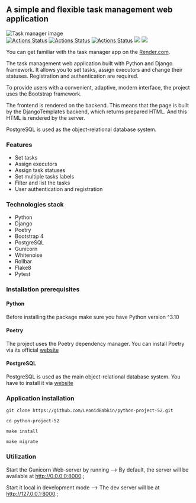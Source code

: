 ##                          A simple and flexible task management web application

![Task manager image](https://hygger.io/wp-content/uploads/2019/01/02.-Break-down-your-tasks-to-smaller-time-units.jpg)                               
[![Actions Status](https://github.com/LeonidBabkin/python-project-52/workflows/hexlet-check/badge.svg)](https://github.com/LeonidBabkin/python-project-52/actions)
[![Actions Status](https://github.com/LeonidBabkin/python-project-52/workflows/run-tests/badge.svg)](https://github.com/LeonidBabkin/python-project-52/actions)
[![Actions Status](https://github.com/LeonidBabkin/python-project-52/workflows/run-linter/badge.svg)](https://github.com/LeonidBabkin/python-project-52/actions)
<a href="https://codeclimate.com/github/LeonidBabkin/python-project-52/maintainability"><img src="https://api.codeclimate.com/v1/badges/c1a8a775517c39eb83c5/maintainability" /></a>
<a href="https://codeclimate.com/github/LeonidBabkin/python-project-52/test_coverage"><img src="https://api.codeclimate.com/v1/badges/c1a8a775517c39eb83c5/test_coverage" /></a>

You can get familiar with the task manager app on the [Render.com](https://task-manager-app-kzsy.onrender.com).

The task management web application built with Python and Django framework. It allows you to set tasks, assign executors and change their statuses. Registration and authentication are required. 

To provide users with a convenient, adaptive, modern interface, the project uses the Bootstrap framework.

The frontend is rendered on the backend. This means that the page is built by the DjangoTemplates backend, which returns prepared HTML. And this HTML is rendered by the server.

PostgreSQL is used as the object-relational database system.


### Features

 * Set tasks
 * Assign executors
 * Assign task statuses
 * Set multiple tasks labels
 * Filter and list the tasks
 * User authentication and registration

 ### Technologies stack

* Python
* Django
* Poetry
* Bootstrap 4
* PostgreSQL
* Gunicorn
* Whitenoise
* Rollbar
* Flake8
* Pytest

### Installation prerequisites

#### Python 

 Before installing the package make sure you have Python version ^3.10

#### Poetry

The project uses the Poetry dependency manager. You can install Poetry via its official [website](https://python-poetry.org/docs/#installing-with-the-official-installer)

#### PostgreSQL

PostgreSQL is used as the main object-relational database system. You have to install it  via [website](https://www.postgresql.org/download/)

###  Application installation

```
git clone https://github.com/LeonidBabkin/python-project-52.git

cd python-project-52

make install

make migrate

```

### Utilization

Start the Gunicorn Web-server by running --> By default, the server will be available at http://0.0.0.0:8000.;

Start it local in development mode --> The dev server will be at http://127.0.0.1:8000.;




